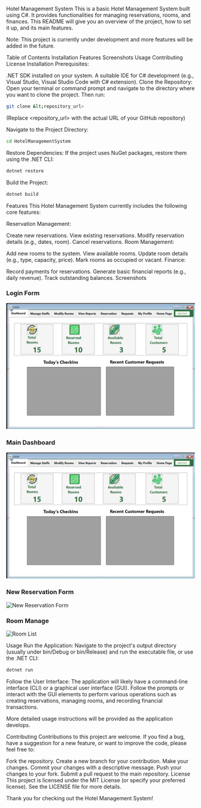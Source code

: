 Hotel Management System
This is a basic Hotel Management System built using C#. It provides functionalities for managing reservations, rooms, and finances. This README will give you an overview of the project, how to set it up, and its main features.

Note: This project is currently under development and more features will be added in the future.

Table of Contents
Installation
Features
Screenshots
Usage
Contributing
License
Installation
Prerequisites:

.NET SDK installed on your system.
A suitable IDE for C# development (e.g., Visual Studio, Visual Studio Code with C# extension).
Clone the Repository:
Open your terminal or command prompt and navigate to the directory where you want to clone the project. Then run:
```bash
git clone &lt;repository_url>
```
(Replace <repository_url> with the actual URL of your GitHub repository)

Navigate to the Project Directory:
```bash
cd HotelManagementSystem
```

Restore Dependencies:
If the project uses NuGet packages, restore them using the .NET CLI:
```bash
dotnet restore
```

Build the Project:
```bash
dotnet build
```

Features
This Hotel Management System currently includes the following core features:

Reservation Management:

Create new reservations.
View existing reservations.
Modify reservation details (e.g., dates, room).
Cancel reservations.
Room Management:

Add new rooms to the system.
View available rooms.
Update room details (e.g., type, capacity, price).
Mark rooms as occupied or vacant.
Finance:

Record payments for reservations.
Generate basic financial reports (e.g., daily revenue).
Track outstanding balances.
Screenshots

### Login Form
![Login Form](images/dashboard.png)

### Main Dashboard
![Main Dashboard](images/dashboard.png)

### New Reservation Form
![New Reservation Form](images/reservation_form.png)

### Room Manage
![Room List](images/room_list.png)

Usage
Run the Application:
Navigate to the project's output directory (usually under bin/Debug or bin/Release) and run the executable file, or use the .NET CLI:
```bash
dotnet run
```

Follow the User Interface:
The application will likely have a command-line interface (CLI) or a graphical user interface (GUI). Follow the prompts or interact with the GUI elements to perform various operations such as creating reservations, managing rooms, and recording financial transactions.

More detailed usage instructions will be provided as the application develops.

Contributing
Contributions to this project are welcome. If you find a bug, have a suggestion for a new feature, or want to improve the code, please feel free to:

Fork the repository.
Create a new branch for your contribution.
Make your changes.
Commit your changes with a descriptive message.
Push your changes to your fork.
Submit a pull request to the main repository.
License
This project is licensed under the MIT License (or specify your preferred license). See the LICENSE file for more details.

Thank you for checking out the Hotel Management System!
